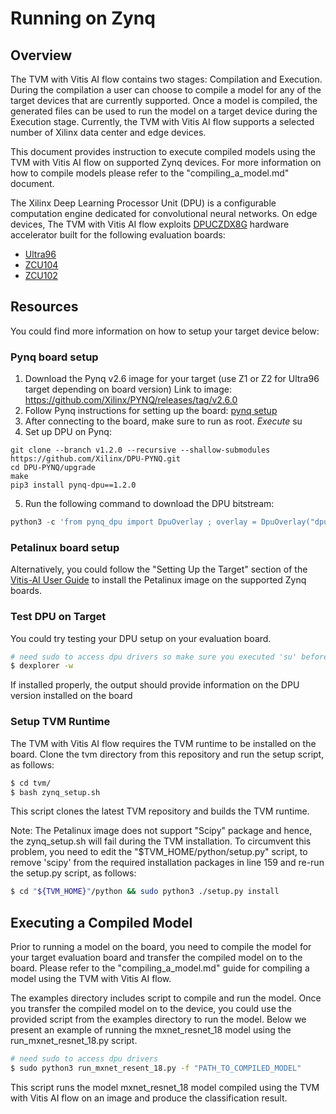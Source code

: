 # Running on Zynq

## Overview

 The TVM with Vitis AI flow contains two stages: Compilation and Execution. During the compilation a user can choose to compile a model for any of the target devices that are currently supported. Once a model is compiled, the generated files can be used to run the model on a target device during the Execution stage. Currently, the TVM with Vitis AI flow supports a selected number of Xilinx data center and edge devices.
 
This document provides instruction to execute compiled models using the TVM with Vitis AI flow on supported Zynq devices. For more information on how to compile models please refer to the "compiling_a_model.md" document. 


The Xilinx Deep Learning Processor Unit (DPU) is a configurable computation engine dedicated for convolutional neural networks. On edge devices, The TVM with Vitis AI flow exploits [DPUCZDX8G] hardware accelerator built for the following evaluation boards:
* [Ultra96]
* [ZCU104]
* [ZCU102]

## Resources
You could find more information on how to setup your target device below:

### Pynq board setup
1. Download the Pynq v2.6 image for your target (use Z1 or Z2 for Ultra96 target depending on board version) Link to image: https://github.com/Xilinx/PYNQ/releases/tag/v2.6.0
2. Follow Pynq instructions for setting up the board: [pynq setup](https://pynq.readthedocs.io/en/latest/getting_started.html)
3. After connecting to the board, make sure to run as root. *Execute* su
4. Set up DPU on Pynq:
```
git clone --branch v1.2.0 --recursive --shallow-submodules https://github.com/Xilinx/DPU-PYNQ.git
cd DPU-PYNQ/upgrade
make
pip3 install pynq-dpu==1.2.0
```
5. Run the following command to download the DPU bitstream:
```python
python3 -c 'from pynq_dpu import DpuOverlay ; overlay = DpuOverlay("dpu.bit")'
```

### Petalinux board setup
Alternatively, you could follow the "Setting Up the Target" section of the [Vitis-AI User Guide] to install the Petalinux image on the supported Zynq boards.


### Test DPU on Target
You could try testing your DPU setup on your evaluation board.


```sh
# need sudo to access dpu drivers so make sure you executed 'su' before 
$ dexplorer -w
```

If installed properly, the output should provide information on the DPU version installed on the board

### Setup TVM Runtime

The TVM with Vitis AI flow requires the TVM runtime to be installed on the board. Clone the tvm directory from this repository and run the setup script, as follows:

```sh
$ cd tvm/
$ bash zynq_setup.sh
```

This script clones the latest TVM repository and builds the TVM runtime. 

Note: The Petalinux image does not support "Scipy" package and hence, the zynq_setup.sh will fail during the TVM installation. To circumvent this problem, you need to edit the "$TVM_HOME/python/setup.py" script, to remove 'scipy' from the required installation packages in line 159 and re-run the setup.py script, as follows: 

```sh
$ cd "${TVM_HOME}"/python && sudo python3 ./setup.py install
```

## Executing a Compiled Model

Prior to running a model on the board, you need to compile the model for your target evaluation board and transfer the compiled model on to the board. Please refer to the "compiling_a_model.md" guide for compiling a model using the TVM with Vitis AI flow. 

The examples directory includes script to compile and run the model. Once you transfer the compiled model on to the device, you could use the provided script from the examples directory to run the model. Below we present an example of running the mxnet_resnet_18 model using the run_mxnet_resnet_18.py script.


```sh
# need sudo to access dpu drivers
$ sudo python3 run_mxnet_resent_18.py -f "PATH_TO_COMPILED_MODEL" 
```

This script runs the model mxnet_resnet_18 model compiled using the TVM with Vitis AI flow on an image and produce the classification result.




[//]: # (These are reference links used in the body of this note and get stripped out when the markdown processor does its job. )

   [Ultra96]:  https://www.xilinx.com/products/boards-and-kits/1-vad4rl.html
   [ZCU104]: https://www.xilinx.com/products/boards-and-kits/zcu104.html
   [DPUCZDX8G]: https://www.xilinx.com/products/intellectual-property/dpu.html
   [Pynq-DPU]: https://github.com/Xilinx/DPU-PYNQ 
   [Vitis-AI User Guide]: https://www.xilinx.com/cgi-bin/docs/rdoc?t=vitis_ai;v=latest;d=zkj1576857115470.html
   [ZCU102]:  https://www.xilinx.com/products/boards-and-kits/ek-u1-zcu102-g.html
  
  

